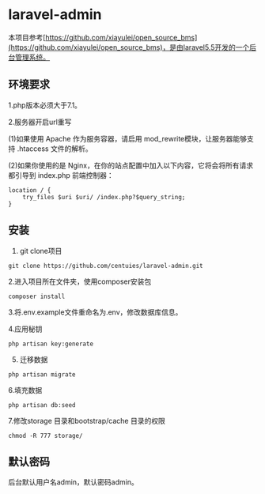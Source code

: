 # laravel-admin

本项目参考[https://github.com/xiayulei/open_source_bms](https://github.com/xiayulei/open_source_bms)，是由laravel5.5开发的一个后台管理系统。

## 环境要求

1.php版本必须大于7.1。

2.服务器开启url重写

 (1)如果使用 Apache 作为服务容器，请启用 mod_rewrite模块，让服务器能够支持 .htaccess 文件的解析。
 
 (2)如果你使用的是 Nginx，在你的站点配置中加入以下内容，它将会将所有请求都引导到 index.php 前端控制器：
 
```
location / {
    try_files $uri $uri/ /index.php?$query_string;
}
```

## 安装

1. git clone项目
```
git clone https://github.com/centuies/laravel-admin.git
```

2.进入项目所在文件夹，使用composer安装包
```
composer install
```

3.将.env.example文件重命名为.env，修改数据库信息。

4.应用秘钥
```
php artisan key:generate
```
5. 迁移数据
```
php artisan migrate
```

6.填充数据
```
php artisan db:seed
```

7.修改storage 目录和bootstrap/cache 目录的权限
```
chmod -R 777 storage/
```

## 默认密码

后台默认用户名admin，默认密码admin。
